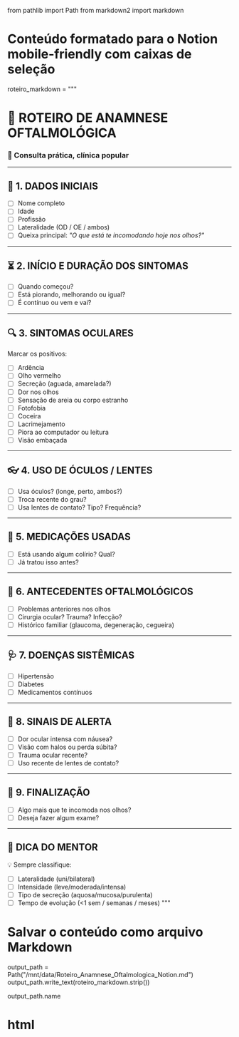 from pathlib import Path
from markdown2 import markdown

# Conteúdo formatado para o Notion mobile-friendly com caixas de seleção
roteiro_markdown = """
# 📝 ROTEIRO DE ANAMNESE OFTALMOLÓGICA
### 📍 Consulta prática, clínica popular

---

## 👤 1. DADOS INICIAIS
- [ ] Nome completo
- [ ] Idade
- [ ] Profissão
- [ ] Lateralidade (OD / OE / ambos)
- [ ] Queixa principal: _"O que está te incomodando hoje nos olhos?"_

---

## ⏳ 2. INÍCIO E DURAÇÃO DOS SINTOMAS
- [ ] Quando começou?
- [ ] Está piorando, melhorando ou igual?
- [ ] É contínuo ou vem e vai?

---

## 🔍 3. SINTOMAS OCULARES
Marcar os positivos:
- [ ] Ardência
- [ ] Olho vermelho
- [ ] Secreção (aguada, amarelada?)
- [ ] Dor nos olhos
- [ ] Sensação de areia ou corpo estranho
- [ ] Fotofobia
- [ ] Coceira
- [ ] Lacrimejamento
- [ ] Piora ao computador ou leitura
- [ ] Visão embaçada

---

## 👓 4. USO DE ÓCULOS / LENTES
- [ ] Usa óculos? (longe, perto, ambos?)
- [ ] Troca recente do grau?
- [ ] Usa lentes de contato? Tipo? Frequência?

---

## 🧴 5. MEDICAÇÕES USADAS
- [ ] Está usando algum colírio? Qual?
- [ ] Já tratou isso antes?

---

## 🧬 6. ANTECEDENTES OFTALMOLÓGICOS
- [ ] Problemas anteriores nos olhos
- [ ] Cirurgia ocular? Trauma? Infecção?
- [ ] Histórico familiar (glaucoma, degeneração, cegueira)

---

## 🩺 7. DOENÇAS SISTÊMICAS
- [ ] Hipertensão
- [ ] Diabetes
- [ ] Medicamentos contínuos

---

## 🔔 8. SINAIS DE ALERTA
- [ ] Dor ocular intensa com náusea?
- [ ] Visão com halos ou perda súbita?
- [ ] Trauma ocular recente?
- [ ] Uso recente de lentes de contato?

---

## 📌 9. FINALIZAÇÃO
- [ ] Algo mais que te incomoda nos olhos?
- [ ] Deseja fazer algum exame?

---

## 🧠 DICA DO MENTOR
💡 Sempre classifique:
- [ ] Lateralidade (uni/bilateral)
- [ ] Intensidade (leve/moderada/intensa)
- [ ] Tipo de secreção (aquosa/mucosa/purulenta)
- [ ] Tempo de evolução (<1 sem / semanas / meses)
"""

# Salvar o conteúdo como arquivo Markdown
output_path = Path("/mnt/data/Roteiro_Anamnese_Oftalmologica_Notion.md")
output_path.write_text(roteiro_markdown.strip())

output_path.name
# html
